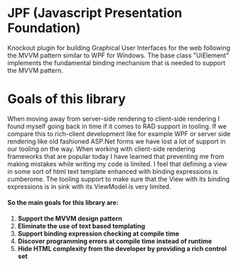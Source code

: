# JPF   (Javascript Presentation Foundation)
Knockout plugin for building Graphical User Interfaces for the web following the MVVM pattern similar to WPF for Windows. 
The base class "UiElement" implements the fundamental binding mechanism that is needed to support the MVVM pattern.

# Goals of this library
When moving away from server-side rendering to client-side rendering I found myself going back in time if it comes to RAD support in tooling. 
If we compare this to rich-client development like for example WPF or server side rendering like old fashioned ASP.Net forms we have lost a lot of support in our tooling on the way. 
When working with client-side rendering frameworks that are popular today I have learned that preventing me from making mistakes while writing my code is limited. 
I feel that defining a view in some sort of html text template enhanced with binding expressions is cumberome. 
The tooling support to make sure that the View with its binding expressions is in sink with its ViewModel is very limited. 

#### So the main goals for this library are:

1. **Support the MVVM design pattern**
1. **Eliminate the use of text based templating**
1. **Support binding expression checking at compile time** 
1. **Discover programming errors at compile time instead of runtime**
1. **Hide HTML complexity from the developer by providing a rich control set**